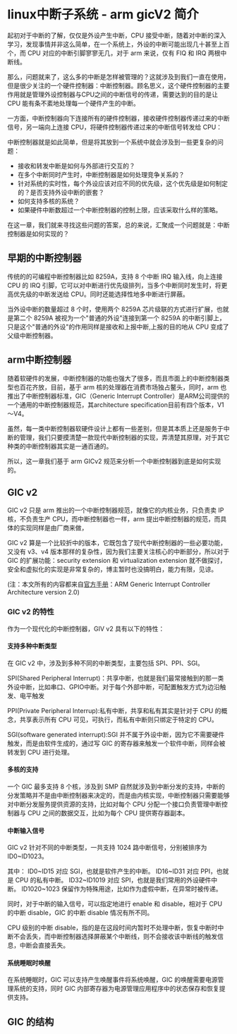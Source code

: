 # linux中断子系统 - arm gicV2 简介

起初对于中断的了解，仅仅是外设产生中断，CPU 接受中断，随着对中断的深入学习，发现事情并非这么简单，在一个系统上，外设的中断可能出现几十甚至上百个，而 CPU 对应的中断引脚寥寥无几，对于 arm 来说，仅有 FIQ 和 IRQ 两根中断线。   

那么，问题就来了，这么多的中断是怎样被管理的？这就涉及到我们一直在使用，但是很少关注的一个硬件控制器：中断控制器。顾名思义，这个硬件控制器的主要作用就是管理外设控制器与CPU之间的中断信号的传递，需要达到的目的是让 CPU 能有条不紊地处理每一个硬件产生的中断。  

一方面，中断控制器向下连接所有的硬件控制器，接收硬件控制器传递过来的中断信号，另一端向上连接 CPU，将硬件控制器传递过来的中断信号转发给 CPU：



中断控制器就是如此简单，但是将其放到一个系统中就会涉及到一些更复杂的问题：
* 接收和转发中断是如何与外部进行交互的？
* 在多个中断同时产生时，中断控制器是如何处理竞争关系的？
* 针对系统的实时性，每个外设应该对应不同的优先级，这个优先级是如何制定的？是否支持外设中断的嵌套？
* 如何支持多核的系统？
* 如果硬件中断数超过一个中断控制器的控制上限，应该采取什么样的策略。

在这一章，我们就来寻找这些问题的答案，总的来说，汇聚成一个问题就是：中断控制器是如何实现的？  

## 早期的中断控制器
传统的的可编程中断控制器比如 8259A，支持 8 个中断 IRQ 输入线，向上连接 CPU 的 IRQ 引脚，它可以对中断进行优先级排列，当多个中断同时发生时，将更高优先级的中断发送给 CPU。同时还能选择性地多中断进行屏蔽。  

当外设中断的数量超过 8 个时，使用两个 8259A 芯片级联的方式进行扩展，也就是第二个 8259A 被视为一个"普通的外设"连接到第一个 8259A 的中断引脚上，只是这个"普通的外设"的作用同样是接收和上报中断,上报的目的地从 CPU 变成了父级中断控制器。  

## arm中断控制器
随着软硬件的发展，中断控制器的功能也强大了很多，而且市面上的中断控制器类型也百花齐放，目前，基于 arm 核的处理器在消费市场独占鳌头，同时，arm 也推出了中断控制器标准，GIC（Generic Interrupt Controller）是ARM公司提供的一个通用的中断控制器规范，其architecture specification目前有四个版本，V1～V4。  

虽然，每一类中断控制器软硬件设计上都有一些差别，但是其本质上还是服务于中断的管理，我们只要摸清楚一款现代中断控制器的实现，弄清楚其原理，对于其它种类的中断控制器其实是一通百通的。   

所以，这一章我们基于 arm GICv2 规范来分析一个中断控制器到底是如何实现的。  

## GIC v2
GIC v2 只是 arm 推出的一个中断控制器规范，就像它的内核业务，只负责卖 IP 核，不负责生产 CPU，而中断控制器也一样，arm 提出中断控制器的规范，而具体的实现同样是由厂商来做，

GIC v2 算是一个比较折中的版本，它既包含了现代中断控制器的一些必要功能，又没有 v3、v4 版本那样的复杂性，因为我们主要关注核心的中断部分，所以对于 GIC 的扩展功能：security extension 和 virtualization extension 就不做探讨，安全和虚拟化的实现是非常复杂的，博主暂时也没搞明白，能力有限，见谅。  

(注：本文所有的内容都来自[官方手册](https://developer.arm.com/docs/ihi0048/b/arm-generic-interrupt-controller-architecture-version-20-architecture-specification)：ARM Generic Interrupt Controller Architecture version 2.0)

### GIC v2 的特性
作为一个现代化的中断控制器，GIV v2 具有以下的特性：


#### 支持多种中断类型
在 GIC v2 中，涉及到多种不同的中断类型，主要包括 SPI、PPI、SGI。

SPI(Shared Peripheral Interrupt)：共享中断，也就是我们最常接触到的那一类外设中断，比如串口、GPIO中断。对于每个外部中断，可配置触发方式为边沿触发、电平触发  

PPI(Private Peripheral Interrup):私有中断，共享和私有其实是针对于 CPU 的概念，共享表示所有 CPU 可见，可执行，而私有中断则只绑定于特定的 CPU。  

SGI(software generated interrupt):SGI 并不属于外设中断，因为它不需要硬件触发，而是由软件生成的，通过写 GIC 的寄存器来触发一个软件中断，同样会被转发到 CPU 进行处理。


#### 多核的支持
一个 GIC 最多支持 8 个核，涉及到 SMP 自然就涉及到中断分发的支持，中断的分发策略并不是由中断控制器来决定的，而是由内核实现，中断控制器只需要能够对中断分发服务提供资源的支持，比如对每个 CPU 分配一个接口负责管理中断控制器与 CPU 之间的数据交互，比如为每个 CPU 提供寄存器副本。  


#### 中断输入信号
GIC v2 针对不同的中断类型，一共支持 1024 路中断信号，分别被排序为 ID0~ID1023。  

其中：
ID0~ID15 对应 SGI，也就是软件产生的中断。
ID16~ID31 对应 PPI，也就是 CPU 的私有中断。
ID32~ID1019 对应 SPI，也就是我们常用的外设硬件中断。
ID1020~1023 保留作为特殊用途，比如作为虚假中断，在异常时被传递。

同时，对于中断的输入信号，可以指定地进行 enable 和 disable，相对于 CPU 的中断 disable，GIC 的中断 disable 情况有所不同。  

CPU 级别的中断 disable，指的是在这段时间内暂时不处理中断，恢复中断时中断不会丢失，而中断控制器选择屏蔽某个中断线，则不会接收该中断线的触发信息，中断会直接丢失。  


#### 系统睡眠时唤醒
在系统睡眠时，GIC 可以支持产生唤醒事件将系统唤醒，GIC 的唤醒需要电源管理系统的支持，同时 GIC 内部寄存器为电源管理应用程序中的状态保存和恢复提供支持。  



## GIC 的结构






